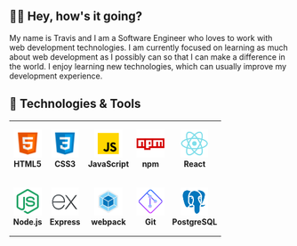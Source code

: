 ## 👋🏽 Hey, how's it going?
My name is Travis and I am a Software Engineer who loves to work with web development technologies.  I am currently focused on learning as much about web development as I possibly can so that I can make a difference in the world.  I enjoy learning new technologies, which can usually improve my development experience.

## 🧰 Technologies & Tools
<!-- Using HTML to create a table -->
<table>
  <colgroup>
    <col align="center">
    <col align="center">
    <col align="center">
  </colgroup>
  <tbody>
    <tr>
      <td>
        <p align="center">
          <img src="./icons/html5-icon.png" width="50" height="50">
          <br>
          <b>HTML5</b>
        </p>
      </td>
      <td>
        <p align="center">
          <img src="./icons/css3-icon.png" width="50" height="50">
          <br>
          <b>CSS3</b>
        </p>
      </td>
      <td>
        <p align="center">
          <img src="./icons/javascript-icon.png" width="50" height="50">
          <br>
          <b>JavaScript</b>
        </p>
      </td>
      <td>
        <p align="center">
          <img src="./icons/npm-icon.svg" width="50" height="50">
          <br>
          <b>npm</b>
        </p>
      </td>
      <td>
        <p align="center">
          <img src="./icons/react-native-icon.svg" width="50" height="50">
          <br>
          <b>React</b>
        </p>
      </td>
    </tr>
    <tr>
      <td>
        <p align="center">
          <img src="./icons/node-js-icon.svg" width="50" height="50">
          <br>
          <b>Node.js</b>
        </p>
      </td>
      <td>
        <p align="center">
          <img src="./icons/express-js-icon.svg" width="50" height="50">
          <br>
          <b>Express</b>
        </p>
      </td>
      <td>
        <p align="center">
          <img src="./icons/webpack-icon.svg" width="50" height="50">
          <br>
          <b>webpack</b>
        </p>
      </td>
      <td>
        <p align="center">
          <img src="./icons/git-icon.svg" width="50" height="50">
          <br>
          <b>Git</b>
        </p>
      </td>
      <td>
        <p align="center">
          <img src="./icons/postgresql-icon.svg" width="50" height="50">
          <br>
          <b>PostgreSQL</b>
        </p>
      </td>      
    </tr>
  </tbody>
</table>